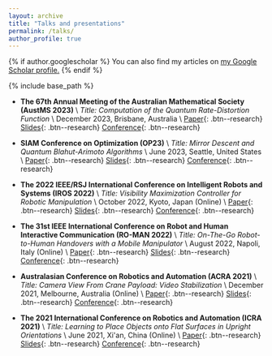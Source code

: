 ```yaml
---
layout: archive
title: "Talks and presentations"
permalink: /talks/
author_profile: true
---
```


{% if author.googlescholar %}
  You can also find my articles on <u><a href="{{author.googlescholar}}">my Google Scholar profile</a>.</u>
{% endif %}

{% include base_path %}
- **The 67th Annual Meeting of the Australian Mathematical Society (AustMS 2023)**   \\
  *Title: Computation of the Quantum Rate-Distortion Function* \\
  December 2023, Brisbane, Australia \\
[Paper](https://arxiv.org/abs/2309.15919){: .btn--research}
[Slides](/files/austms2023.pdf){: .btn--research}
[Conference](https://austms2023.smp.uq.edu.au/){: .btn--research}

- **SIAM Conference on Optimization (OP23)**   \\
  *Title: Mirror Descent and Quantum Blahut-Arimoto Algorithms* \\
  June 2023, Seattle, United States \\
[Paper](https://arxiv.org/abs/2306.04492){: .btn--research}
[Slides](/files/op23.pdf){: .btn--research}
[Conference](https://www.siam.org/conferences/cm/conference/op23){: .btn--research}

- **The 2022 IEEE/RSJ International Conference on Intelligent Robots and Systems (IROS 2022)**   \\
  *Title: Visibility Maximization Controller for Robotic Manipulation* \\
  October 2022, Kyoto, Japan (Online) \\
[Paper](https://ieeexplore.ieee.org/document/9815144){: .btn--research}
[Slides](/files/iros22.pdf){: .btn--research}
[Conference](https://iros2022.org/){: .btn--research}

- **The 31st IEEE International Conference on Robot and Human Interactive Communication (RO-MAN 2022)**   \\
  *Title: On-The-Go Robot-to-Human Handovers with a Mobile Manipulator* \\
  August 2022, Napoli, Italy (Online) \\
[Paper](https://ieeexplore.ieee.org/abstract/document/9900642){: .btn--research}
[Slides](/files/roman22.pdf){: .btn--research}
[Conference](https://ieeexplore.ieee.org/xpl/conhome/9900506/proceeding){: .btn--research}

- **Australasian Conference on Robotics and Automation (ACRA 2021)**   \\
  *Title: Camera View From Crane Payload: Video Stabilization* \\
  December 2021, Melbourne, Australia (Online) \\
[Paper](https://ssl.linklings.net/conferences/acra/acra2021_proceedings/views/includes/files/pap104s2-file1.pdf){: .btn--research}
[Slides](/files/acra2021.pdf){: .btn--research}
[Conference](https://www.araa.asn.au/conference/acra-2021/){: .btn--research}

- **The 2021 International Conference on Robotics and Automation (ICRA 2021)**   \\
  *Title: Learning to Place Objects onto Flat Surfaces in Upright Orientations* \\
  June 2021, Xi'an, China (Online) \\
[Paper](https://ieeexplore.ieee.org/abstract/document/9384169){: .btn--research}
[Slides](/files/icra21.pdf){: .btn--research}
[Conference](https://ieeexplore.ieee.org/xpl/conhome/9560720/proceeding){: .btn--research}
